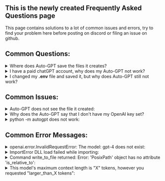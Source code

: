 ## This is the newly created Frequently Asked Questions page
This page contains solutions to a lot of common issues and errors, try to find your problem here before posting on discord or filing an issue on github.


## Common Questions:

<details>
  <summary>Where does Auto-GPT save the files it creates?</summary>
  If you have not changed anything to the workspace variables, Auto-GPT saves its files to:<br><b>linux</b> : ..\Auto-GPT\autogpt\auto_gpt_workspace<br><b>windows</b> : ..\Auto-GPT\autogpt\auto_gpt_workspace<br><b>Mac</b> : ..\Auto-GPT\autogpt\auto_gpt_workspace
</details>

<details>
  <summary>I have a paid chatGPT account, why does my Auto-GPT not work?</summary>
  A paid openAI chatGPT account is not the same as an openAI API account. Go to <a href="platform.openai.com"><b>OpenAI Platform</b></a> and make sure you have a valid billing method set. You will likely also want to join the gpt 4 waitlist which can be done <a href="https://openai.com/waitlist/gpt-4-api"><b>here</b></a>
</details>

<details>
  <summary>I changed my <b>.env</b> file and saved it, but why does Auto-GPT still not work?</summary>
  Double check your<b>.env</b> file and make sure that the lines you are using do not contain a <b>#</b> and a 
  space at the beginning of the line. It should look like this :<br>
  #########<br>
  ### LLM PROVIDER<br>
  #########<br>
  OPENAI_API_KEY=your-key-here-no-quotes<br>
  TEMPERATURE=.2<br>
  # USE_AZURE=False<br>
  ### AZURE<br>
  # moved to azure.yaml.template<br>
</details>


## Common Issues:

<details>
  <summary>Auto-GPT does not see the file it created:</summary>
  Enable the view file extensions option in your OS.
</details>

<details>
  <summary>Why does the Auto-GPT say that I don't have my OpenAI key set?</summary>
  Please double check that you have set your OpenAI API Key correctly in the <b>.env</b> file, and not the 
  <b>.env.template</b> file. It should look similar to this:<br>
  ####<br>
  ### LLM PROVIDER<br>
  ####<br>
  OPENAI_API_KEY=your-key-here-no-quotes<br>
  TEMPERATURE=.2<br>
  # USE_AZURE=False<br>
</details>

<details>
  <summary>python -m autogpt does not work:</summary>
  Use the following command in your Auto-GPT folder:<br>
  <b>Mac:</b> ./run.sh <br>
  <b>Linux:</b> ./run.sh <br>
  <b>Windows:</b> .\run.bat<br>
</details>

## Common Error Messages:

<details>
  <summary>openai.error.InvalidRequestError: The model: gpt-4 does not exist:</summary>
  You do not have api access to GPT-4. Set your smart_LLM_model to gpt-3.5-turbo and your token_limit to 4000. 
  Also you will need to join the gpt4 waitlist here : https://openai.com/waitlist/gpt-4-api. Your <b>.env</b> 
  should look like:<br>
  ####<br>
  ### LLM MODELS<br>
  ####<br>
  <br>
  ## SMART_LLM_MODEL - Smart language model (Default: gpt-4)<br>
  ## FAST_LLM_MODEL - Fast language model (Default: gpt-3.5-turbo)<br>
  SMART_LLM_MODEL=gpt-3.5-turbo<br>
  FAST_LLM_MODEL=gpt-3.5-turbo<br>
  <br>
  ### LLM MODEL SETTINGS<br>
  ## FAST_TOKEN_LIMIT - Fast token limit for OpenAI (Default: 4000)<br>
  ## SMART_TOKEN_LIMIT - Smart token limit for OpenAI (Default: 8000)<br>
  ## When using --gpt3only this needs to be set to 4000.<br>
  FAST_TOKEN_LIMIT=4000<br>
  SMART_TOKEN_LIMIT=4000<br>
</details> 

<details>
  <summary>ImportError DLL load failed while importing:</summary>
  Make sure you have the latest <a href="https://learn.microsoft.com/en-us/cpp/windows/latest-supported-vc- 
 redist?view=msvc-170#visual-studio-2015-2017-2019-and-2022">Microsoft Visual C++ Redistributable</a> 
  installed.
</details>

<details>
  <summary>Command write_to_file returned: Error: 'PosixPath' object has no attribute 'is_relative_to': </summary>
  Your python version is not recent enough. Update to Python 3.10. You may also need to take the old python out 
  of your PATH. How this is done depends on the OS you're using and can vary by preference. Look for 
  information on your specific OS and version.</details>

<details>
  <summary>This model's maximum context length is "X" tokens, however you requested "larger_than_X tokens":</summary>
  Check that BROWSE_CHUNK_MAX_LENGTH is set correctly in the .env file. The default is 3000. Set it lower if 
  you are having the error persist.<br>
  This is an example of how the section of the .env should look :<br>
  ####<br>
  ### WEB BROWSING<br>
  ####<br>
  <br>
  ### BROWSER<br>
  ## HEADLESS_BROWSER - Whether to run the browser in headless mode (default: True)<br>
  ## USE_WEB_BROWSER - Sets the web-browser driver to use with selenium (default: chrome).<br>
  ##   Note: set this to either 'chrome', 'firefox', 'safari' or 'edge' depending on your current browser<br>
  HEADLESS_BROWSER=False<br>
  USE_WEB_BROWSER=firefox<br>
  ## BROWSE_CHUNK_MAX_LENGTH - When browsing website, define the length of chunks to summarize (in number of 
  tokens, excluding the response. 75 % of # FAST_TOKEN_LIMIT is usually wise )<br>
  BROWSE_CHUNK_MAX_LENGTH=2000<br>
  ## BROWSE_SPACY_LANGUAGE_MODEL is used to split sentences. Install additional languages via pip, and set the 
  model name here.<br> 
  Example Chinese: 
  # python -m spacy download zh_core_web_sm<br>
  BROWSE_SPACY_LANGUAGE_MODEL=en_core_web_sm
</details>